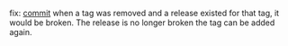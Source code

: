 fix: [commit](https://codeberg.org/forgejo/forgejo/commit/fc26becba4b08877a726f2e7e453992310245fe5) when a tag was removed and a release existed for that tag, it would be broken. The release is no longer broken the tag can be added again.
